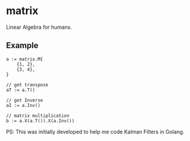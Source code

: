 # matrix

Linear Algebra for humans.

## Example
```
a := matrix.M{
    {1, 2},
    {3, 4},
}

// get transpose
aT := a.T()

// get Inverse
aI := a.Inv()

// matrix multiplication
b := a.X(a.T()).X(a.Inv())
```
PS: This was initially developed to help me code Kalman Filters in Golang. 

